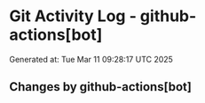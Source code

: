 # Git Activity Log - github-actions[bot]
Generated at: Tue Mar 11 09:28:17 UTC 2025
## Changes by github-actions[bot]
```diff
```
